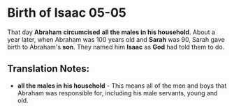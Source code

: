 Birth of Isaac 05-05
======================


That day **Abraham** **circumcised** **all the males in his
household**. About a year later, when Abraham was 100 years old and
**Sarah** was 90, Sarah gave birth to Abraham's **son**. They named him
**Isaac** as **God** had told them to do.

Translation Notes:
------------------

-   **all the males in his household** - This means all of the men and
    boys that Abraham was responsible for, including his male servants,
    young and old.


